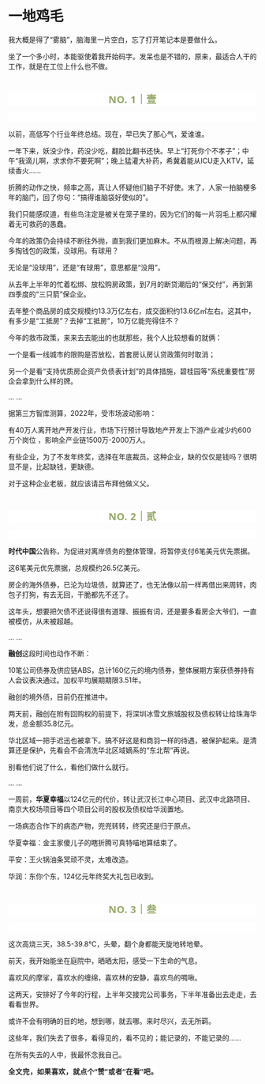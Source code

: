 # 一地鸡毛

<p style="visibility: visible;">我大概是得了“雾脑”，脑海里一片空白，忘了打开笔记本是要做什么。<br style="visibility: visible;"></p><p style="visibility: visible;">坐了一个多小时，本能驱使着我开始码字。发呆也是不错的，原来，最适合人干的工作，就是在工位上什么也不做。</p><p style="visibility: visible;"><br style="visibility: visible;"></p><p style="outline: 0px;max-width: 100%;color: rgb(34, 34, 34);letter-spacing: 0.544px;white-space: normal;font-family: -apple-system-font, system-ui, &quot;Helvetica Neue&quot;, &quot;PingFang SC&quot;, &quot;Hiragino Sans GB&quot;, &quot;Microsoft YaHei UI&quot;, &quot;Microsoft YaHei&quot;, Arial, sans-serif;background-color: rgb(255, 255, 255);text-align: center;visibility: visible;box-sizing: border-box !important;overflow-wrap: break-word !important;"><span style="outline: 0px;max-width: 100%;font-weight: bold;line-height: 25px;color: rgb(149, 169, 103);font-size: 20px;visibility: visible;box-sizing: border-box !important;overflow-wrap: break-word !important;">NO. 1｜壹</span></p><p style="outline: 0px;max-width: 100%;color: rgb(34, 34, 34);letter-spacing: 0.544px;white-space: normal;font-family: -apple-system-font, system-ui, &quot;Helvetica Neue&quot;, &quot;PingFang SC&quot;, &quot;Hiragino Sans GB&quot;, &quot;Microsoft YaHei UI&quot;, &quot;Microsoft YaHei&quot;, Arial, sans-serif;background-color: rgb(255, 255, 255);text-align: center;visibility: visible;box-sizing: border-box !important;overflow-wrap: break-word !important;"><br style="visibility: visible;"></p><p style="visibility: visible;">以前，高低写个行业年终总结。现在，早已失了那心气，爱谁谁。</p><p style="visibility: visible;">一年下来，妖没少作，药没少吃，翻脸比翻书还快。早上“打死你个不孝子”；中午“我滴儿啊，求求你不要死啊”；晚上猛灌大补药，希冀着能从ICU走入KTV，延续香火......</p><p style="visibility: visible;">折腾的动作之快，频率之高，真让人怀疑他们脑子不好使。末了，人家一拍脑梗多年的脑门，回了你句：“搞得谁脑袋好使似的”。</p><p style="visibility: visible;">我们只能感叹道，有些鸟注定是被关在笼子里的，因为它们的每一片羽毛上都闪耀着无可救药的愚蠢。</p><p style="visibility: visible;">今年的政策仍会持续不断往外抛，直到我们更加麻木。不从而根源上解决问题，再多掏钱包的政策，没球用。有球用？</p><p style="visibility: visible;">无论是“没球用”，还是“有球用”，意思都是“没用”。</p><p style="visibility: visible;">从去年上半年的忙着松绑、放松购房政策，到7月的断贷潮后的“保交付”，再到第四季度的“三只箭”保企业。<br style="visibility: visible;"></p><p style="visibility: visible;">去年整个商品房的成交规模约13.3万亿左右，成交面积约13.6亿㎡左右。这其中，有多少是“工抵房”？去掉“工抵房”，10万亿能兜得住不？</p><p style="visibility: visible;">今年的救市政策，来来去去能出的也就那些，我个人比较想看的就俩：</p><p style="visibility: visible;">一个是看一线城市的限购是否放松，首套房认房认贷政策何时取消；</p><p style="visibility: visible;">另一个是看“支持优质房企资产负债表计划”的具体措施，碧桂园等“系统重要性”房企会拿到什么样的牌。<br style="visibility: visible;"></p><p style="visibility: visible;">... ...<br style="visibility: visible;"></p><p style="visibility: visible;">据第三方智库测算，2022年，受市场波动影响：</p><p>有40万人离开地产开发行业，市场下行预计导致地产开发上下游产业减少约600万个岗位 ，影响全产业链1500万-2000万人。<br></p><p>有些企业，为了不发年终奖，选择在年底裁员。这种企业，缺的仅仅是钱吗？很明显不是，比起缺钱，更缺德。</p><p>对于这种企业老板，就应该请吕布拜他做义父。<br></p><p><br></p><p style="outline: 0px;max-width: 100%;color: rgb(34, 34, 34);letter-spacing: 0.544px;white-space: normal;font-family: -apple-system-font, system-ui, &quot;Helvetica Neue&quot;, &quot;PingFang SC&quot;, &quot;Hiragino Sans GB&quot;, &quot;Microsoft YaHei UI&quot;, &quot;Microsoft YaHei&quot;, Arial, sans-serif;background-color: rgb(255, 255, 255);text-align: center;visibility: visible;box-sizing: border-box !important;overflow-wrap: break-word !important;"><span style="outline: 0px;max-width: 100%;font-weight: bold;line-height: 25px;color: rgb(149, 169, 103);font-size: 20px;visibility: visible;box-sizing: border-box !important;overflow-wrap: break-word !important;">NO. 2｜贰</span></p><p style="outline: 0px;max-width: 100%;color: rgb(34, 34, 34);letter-spacing: 0.544px;white-space: normal;font-family: -apple-system-font, system-ui, &quot;Helvetica Neue&quot;, &quot;PingFang SC&quot;, &quot;Hiragino Sans GB&quot;, &quot;Microsoft YaHei UI&quot;, &quot;Microsoft YaHei&quot;, Arial, sans-serif;background-color: rgb(255, 255, 255);text-align: center;visibility: visible;box-sizing: border-box !important;overflow-wrap: break-word !important;"><br style="outline: 0px;max-width: 100%;visibility: visible;box-sizing: border-box !important;overflow-wrap: break-word !important;"></p><p><strong>时代中国</strong>公告称，为促进对离岸债务的整体管理，将暂停支付6笔美元优先票据。<br></p><p>这6笔美元优先票据，总规模约26.5亿美元。<br></p><p>房企的海外债券，已沦为垃圾债，就算还了，也无法像以前一样再借出来周转，肉包子打狗，有去无回，干脆都先不还了。</p><p>这年头，想要把欠债不还说得很有道理、振振有词，还是要多看房企大爷们，一直被模仿，从未被超越。<br></p><p>... ...</p><p><strong>融创</strong>这段时间也动作不断：</p><p>10笔公司债券及供应链ABS，总计160亿元的境内债券，整体展期方案获债券持有人会议表决通过。加权平均展期期限3.51年。<br></p><p>融创的境外债，目前仍在推进中。<br></p><p>两天前，融创在附有回购权的前提下，将深圳冰雪文旅城股权及债权转让给珠海华发，总金额35.8亿元。<br></p><p>华北区域一把手迟迅也被拿下。搞不好这是和商羽一样的待遇，被保护起来。是清算还是保护，先看会不会清洗华北区域嫡系的“东北帮”再说。</p><p>别看他们说了什么，看他们做什么就行。</p><p>... ...<br></p><p>一周前，<strong>华夏幸福</strong>以124亿元的代价，转让武汉长江中心项目、武汉中北路项目、南京大校场项目等四个项目公司的股权及债权给华润置地。<br></p><p>一场病态合作下的病态产物，兜兜转转，终究还是归于原点。<br></p><p>华夏幸福：金主家傻儿子的瞎折腾可真特喵地算结束了。</p><p>平安：王火锅油条冥顽不灵，太难改造。</p><p>华润：东你个东，124亿元年终奖大礼包已收到。</p><p><br></p><p style="outline: 0px;max-width: 100%;color: rgb(34, 34, 34);letter-spacing: 0.544px;white-space: normal;font-family: -apple-system-font, system-ui, &quot;Helvetica Neue&quot;, &quot;PingFang SC&quot;, &quot;Hiragino Sans GB&quot;, &quot;Microsoft YaHei UI&quot;, &quot;Microsoft YaHei&quot;, Arial, sans-serif;background-color: rgb(255, 255, 255);text-align: center;visibility: visible;box-sizing: border-box !important;overflow-wrap: break-word !important;"><span style="outline: 0px;max-width: 100%;font-weight: bold;line-height: 25px;color: rgb(149, 169, 103);font-size: 20px;visibility: visible;box-sizing: border-box !important;overflow-wrap: break-word !important;">NO. 3｜叁</span></p><p style="outline: 0px;max-width: 100%;color: rgb(34, 34, 34);letter-spacing: 0.544px;white-space: normal;font-family: -apple-system-font, system-ui, &quot;Helvetica Neue&quot;, &quot;PingFang SC&quot;, &quot;Hiragino Sans GB&quot;, &quot;Microsoft YaHei UI&quot;, &quot;Microsoft YaHei&quot;, Arial, sans-serif;background-color: rgb(255, 255, 255);text-align: center;visibility: visible;box-sizing: border-box !important;overflow-wrap: break-word !important;"><br style="outline: 0px;max-width: 100%;visibility: visible;box-sizing: border-box !important;overflow-wrap: break-word !important;"></p><p>这次高烧三天，38.5-39.8℃，头晕，翻个身都能天旋地转地晕。</p><p>前天，我开始能坐在庭院中，晒晒太阳，感受一下生命的气息。</p><p>喜欢风的摩挲，喜欢水的缠绵，喜欢林的安静，喜欢鸟的啁啾。</p><p>这两天，安排好了今年的行程，上半年交接完公司事务，下半年准备出去走走，去看看世界。</p><p>或许不会有明确的目的地，想到哪，就去哪。来时尽兴，去无所羁。<br></p><p style="white-space: normal;">这些年，我们失去了很多，看得见的，看不见的；能记录的，不能记录的......</p><p style="white-space: normal;">在所有失去的人中，我最怀念我自己。</p><p style="margin-bottom: 0px;"><strong style="outline: 0px;max-width: 100%;color: rgb(34, 34, 34);font-family: system-ui, -apple-system, BlinkMacSystemFont, &quot;Helvetica Neue&quot;, &quot;PingFang SC&quot;, &quot;Hiragino Sans GB&quot;, &quot;Microsoft YaHei UI&quot;, &quot;Microsoft YaHei&quot;, Arial, sans-serif;letter-spacing: 0.544px;white-space: normal;background-color: rgb(255, 255, 255);font-size: 16px;box-sizing: border-box !important;overflow-wrap: break-word !important;"><span style="outline: 0px;max-width: 100%;font-size: 14px;box-sizing: border-box !important;overflow-wrap: break-word !important;">全文完，如果喜欢，就点个“赞”或者“在看”吧。</span></strong></p><p style="display: none;"><mp-style-type data-value="3"></mp-style-type></p>